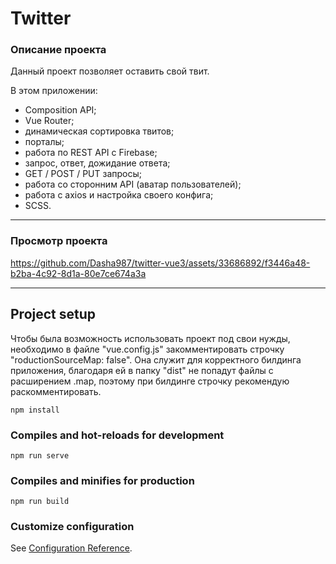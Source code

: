 # Twitter

### Описание проекта
Данный проект позволяет оставить свой твит.

В этом приложении:
- Composition API;
- Vue Router;
- динамическая сортировка твитов;
- порталы;
- работа по REST API с Firebase;
- запрос, ответ, дожидание ответа;
- GET / POST / PUT запросы;
- работа со сторонним API (аватар пользователей);
- работа с axios и настройка своего конфига;
- SCSS.
***
### Просмотр проекта

https://github.com/Dasha987/twitter-vue3/assets/33686892/f3446a48-b2ba-4c92-8d1a-80e7ce674a3a

***
## Project setup
Чтобы была возможность использовать проект под свои нужды, необходимо в файле "vue.config.js" закомментировать строчку "roductionSourceMap: false". Она служит для корректного билдинга приложения, благодаря ей в папку "dist" не попадут файлы с расширением .map, поэтому при билдинге строчку рекомендую раскомментировать.
```
npm install
```

### Compiles and hot-reloads for development

```
npm run serve
```

### Compiles and minifies for production

```
npm run build
```

### Customize configuration

See [Configuration Reference](https://cli.vuejs.org/config/).
